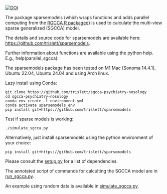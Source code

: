 [![DOI](https://zenodo.org/badge/796674797.svg)](https://zenodo.org/doi/10.5281/zenodo.12167725)

The package sparsemodels (which wraps functions and adds parallel computing from the [RGCCA R packaged](https://github.com/rgcca-factory/RGCCA)) is used to calculate the multi-view sparse generalized (SGCCA) model.

The details and source code for sparsemodels are available here: https://github.com/trislett/sparsemodels.

Further information about functions are available using the python help. E.g., help(parallel_sgcca).

The sparsemodels package has been tested on M1 Mac (Sonoma 14.4.1), Ubuntu 22.04, Ubuntu 24.04 and using Arch linux. 

Lazy install using Conda:

	git clone https://github.com/trislett/sgcca-psychiatry-nosology
	cd sgcca-psychiatry-nosology
	conda env create -f environment.yml
	conda activate sparsemodels_env
	pip install git+https://github.com/trislett/sparsemodels

Test if sparse models is working:

	./simulate_sgcca.py

Alternatively, just install sparsemodels using the python environment of your choice:

`pip install git+https://github.com/trislett/sparsemodels`

Please consult the [setup.py](https://github.com/trislett/sparsemodels/blob/main/setup.py) for a list of dependencies. 

The annotated script of commands for calculting the SGCCA model are in [run_sgcca.py](https://github.com/trislett/sgcca-psychiatry-nosology/blob/main/run_sgcca.py).

An example using random data is available in [simulate_sgcca.py](https://github.com/trislett/sgcca-psychiatry-nosology/blob/main/simulate_sgcca.py).
